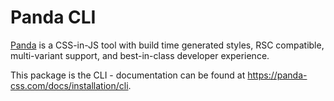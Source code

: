 # Panda CLI

[Panda](https://panda-css.com/) is a CSS-in-JS tool with build time generated styles, RSC compatible, multi-variant
support, and best-in-class developer experience.

This package is the CLI - documentation can be found at https://panda-css.com/docs/installation/cli.
